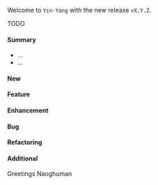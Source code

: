Welcome to `Yin-Yang` with the new release `vX.Y.Z`.

TODO



#### Summary
* ...
* ...



#### New



#### Feature



#### Enhancement



#### Bug



#### Refactoring



#### Additional



Greetings
Naoghuman



[//]: # (Images)



[//]: # (Links)



[//]: # (Issues which will be integrated in this release)
